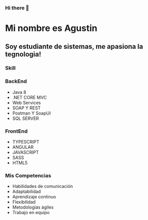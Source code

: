 ### Hi there 👋


Mi nombre es Agustin 
=============

Soy estudiante de sistemas, me apasiona la tegnologia!
-------------

### Skill

### BackEnd
* Java 8
* .NET CORE MVC
* Web Services
* SOAP Y REST
* Postman Y SoapUI
* SQL SERVER

### FrontEnd
* TYPESCRIPT
* ANGULAR
* JAVASCRIPT
* SASS
* HTML5
  


### Mis Competencias

* Habilidades de
comunicación
* Adaptabilidad
* Aprendizaje continuo
* Flexibilidad
* Metodologías ágiles
* Trabajo en equipo
